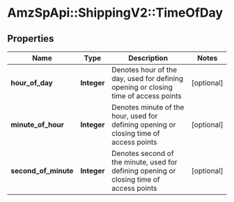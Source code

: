 # AmzSpApi::ShippingV2::TimeOfDay

## Properties
Name | Type | Description | Notes
------------ | ------------- | ------------- | -------------
**hour_of_day** | **Integer** | Denotes hour of the day, used for defining opening or closing time of access points | [optional] 
**minute_of_hour** | **Integer** | Denotes minute of the hour, used for defining opening or closing time of access points | [optional] 
**second_of_minute** | **Integer** | Denotes second of the minute, used for defining opening or closing time of access points | [optional] 

